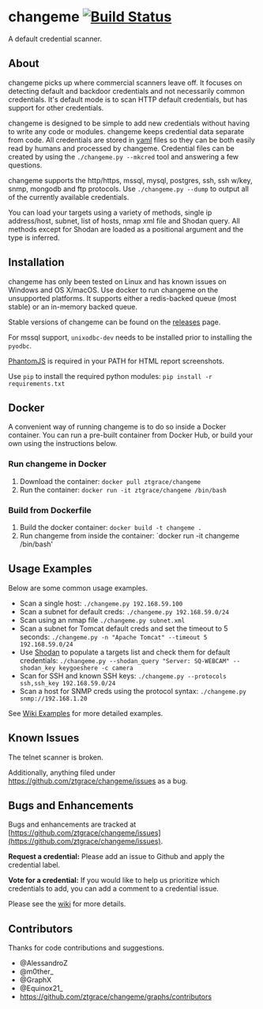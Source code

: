# changeme [![Build Status](https://travis-ci.org/ztgrace/changeme.svg?branch=master)](https://travis-ci.org/ztgrace/changeme)

A default credential scanner.

## About

changeme picks up where commercial scanners leave off. It focuses on detecting default and backdoor credentials and not necessarily common credentials. It's default mode is to scan HTTP default credentials, but has support for other credentials.

changeme is designed to be simple to add new credentials without having to write any code or modules. changeme keeps credential data separate from code. All credentials are stored in [yaml](http://yaml.org/) files so they can be both easily read by humans and processed by changeme. Credential files can be created by using the `./changeme.py --mkcred` tool and answering a few questions.

changeme supports the http/https, mssql, mysql, postgres, ssh, ssh w/key, snmp, mongodb and ftp protocols. Use `./changeme.py --dump` to output all of the currently available credentials.

You can load your targets using a variety of methods, single ip address/host, subnet, list of hosts, nmap xml file and Shodan query. All methods except for Shodan are loaded as a positional argument and the type is inferred.

## Installation

changeme has only been tested on Linux and has known issues on Windows and OS X/macOS. Use docker to run changeme on the unsupported platforms. It supports either a redis-backed queue (most stable) or an in-memory backed queue.

Stable versions of changeme can be found on the [releases](https://github.com/ztgrace/changeme/releases) page.

For mssql support, `unixodbc-dev` needs to be installed prior to installing the `pyodbc`.

[PhantomJS](http://phantomjs.org/) is required in your PATH for HTML report screenshots.

Use `pip` to install the required python modules: `pip install -r requirements.txt`

## Docker

A convenient way of running changeme is to do so inside a Docker container. You can run a pre-built container from Docker Hub, or build your own using the instructions below.

### Run changeme in Docker

1. Download the container: `docker pull ztgrace/changeme`
2. Run the container: `docker run -it ztgrace/changeme /bin/bash`

### Build from Dockerfile

1. Build the docker container: `docker build -t changeme .`
2. Run changeme from inside the container: `docker run -it changeme /bin/bash'

## Usage Examples

Below are some common usage examples.

* Scan a single host: `./changeme.py 192.168.59.100`
* Scan a subnet for default creds: `./changeme.py 192.168.59.0/24`
* Scan using an nmap file `./changeme.py subnet.xml`
* Scan a subnet for Tomcat default creds and set the timeout to 5 seconds: `./changeme.py -n "Apache Tomcat" --timeout 5 192.168.59.0/24`
* Use [Shodan](https://www.shodan.io/) to populate a targets list and check them for default credentials: `./changeme.py --shodan_query "Server: SQ-WEBCAM" --shodan_key keygoeshere -c camera`
* Scan for SSH and known SSH keys: `./changeme.py --protocols ssh,ssh_key 192.168.59.0/24`
* Scan a host for SNMP creds using the protocol syntax: `./changeme.py snmp://192.168.1.20`

See [Wiki Examples](https://github.com/ztgrace/changeme/wiki/Examples) for more detailed examples.

## Known Issues

The telnet scanner is broken.

Additionally, anything filed under https://github.com/ztgrace/changeme/issues as a bug.

## Bugs and Enhancements

Bugs and enhancements are tracked at [https://github.com/ztgrace/changeme/issues](https://github.com/ztgrace/changeme/issues).

**Request a credential:** Please add an issue to Github and apply the credential label.

**Vote for a credential:** If you would like to help us prioritize which credentials to add, you can add a comment to a credential issue.

Please see the [wiki](https://github.com/ztgrace/changeme/wiki) for more details.

## Contributors

Thanks for code contributions and suggestions.

* @AlessandroZ
* @m0ther_
* @GraphX
* @Equinox21_
* https://github.com/ztgrace/changeme/graphs/contributors

